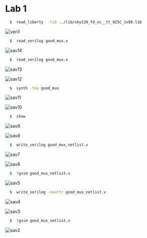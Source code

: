 # Lab 1


```bash
  $  read_liberty  -lib ../lib/sky130_fd_sc__tt_025C_1v80.lib
```

![veri1](https://github.com/PavanCGowda/vsd_workshop/assets/101002213/e8bb8f72-4d40-4149-a668-cba4445e0c61)

```bash
  $  read_verilog good_mux.v
```
![sav14](https://github.com/PavanCGowda/vsd_workshop/assets/101002213/2a6586a8-c931-4a37-8b38-f4f4f0747abc)

```bash
  $  read_verilog good_mux.v
```

![sav13](https://github.com/PavanCGowda/vsd_workshop/assets/101002213/b44dc776-417d-44ab-a657-44e704f9cb11)

![sav12](https://github.com/PavanCGowda/vsd_workshop/assets/101002213/dbaf7202-03f0-461f-a992-3a17a5526b10)

```bash
  $  synth -top good_mux
```

![sav11](https://github.com/PavanCGowda/vsd_workshop/assets/101002213/0d63e189-add5-44d3-b0e3-6020707c5e2c)


![sav10](https://github.com/PavanCGowda/vsd_workshop/assets/101002213/1932e5ce-0e52-444b-96c5-4cc9eec95d6c)
```bash
  $  show
```

![sav9](https://github.com/PavanCGowda/vsd_workshop/assets/101002213/34b5eb2a-f5ac-499f-b45b-2388451901c2)



![sav8](https://github.com/PavanCGowda/vsd_workshop/assets/101002213/45b830f0-b303-49d7-83f5-5c94e4028225)

```bash
  $  write_verilog good_mux_netlist.v
```


![sav7](https://github.com/PavanCGowda/vsd_workshop/assets/101002213/be625183-204a-49f3-90ce-98b6c8a5cafb)


![sav6](https://github.com/PavanCGowda/vsd_workshop/assets/101002213/2fd06e5a-f55b-43f8-b52f-290f3eec85a4)

```bash
  $  !gvim good_mux_netlist.v
```
![sav5](https://github.com/PavanCGowda/vsd_workshop/assets/101002213/37822e5a-93d8-464c-a6b6-c9380b721d84)

```bash
  $  write_verilog -noattr good_mux_netlist.v
```

![sav4](https://github.com/PavanCGowda/vsd_workshop/assets/101002213/f8933665-e58d-40f5-8ce5-8720d3ad43db)



![sav3](https://github.com/PavanCGowda/vsd_workshop/assets/101002213/16d23641-5c68-4288-9354-bac7f02e7e1a)


```bash
  $  !gvim good_mux_netlist.v
```


![sav2](https://github.com/PavanCGowda/vsd_workshop/assets/101002213/c95c225a-2e63-401e-9854-0096093d7515)








































